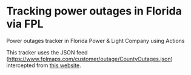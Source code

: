 # Tracking power outages in Florida via FPL

Power outages tracker in Florida Power &amp; Light Company using Actions

This tracker uses the JSON feed (https://www.fplmaps.com/customer/outage/CountyOutages.json) intercepted from [this website](https://www.fplmaps.com/index.html).

